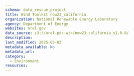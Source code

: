 ```yaml
---
schema: data_rescue_project 
title: Wind Toolkit now23_california
organization: National Renewable Energy Laboratory
agency: Department of Energy
websites: nrel.gov
data_source: s3://nrel-pds-wtk/now23_california_v1.0.0/
description: 
last_modified: 2025-03-03
metadata_available: No
metadata_url: 
category:
  - Environment
resources:
---
```

